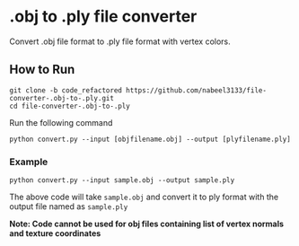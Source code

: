 # .obj to .ply file converter
Convert .obj file format to .ply file format with vertex colors.

## How to Run
```
git clone -b code_refactored https://github.com/nabeel3133/file-converter-.obj-to-.ply.git
cd file-converter-.obj-to-.ply
```
Run the following command
```
python convert.py --input [objfilename.obj] --output [plyfilename.ply]
```
### Example
```
python convert.py --input sample.obj --output sample.ply
```
The above code will take `sample.obj` and convert it to ply format with the output file named as `sample.ply`

**Note: Code cannot be used for obj files containing list of vertex normals and texture coordinates**
